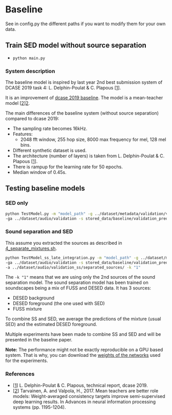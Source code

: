 # Baseline

See in config.py the different paths if you want to modify them for your own data.

## Train SED model without source separation

- `python main.py`

### System description
The baseline model is inspired by last year 2nd best submission system of DCASE 2019 task 4:
L. Delphin-Poulat & C. Plapous [[1]].

It is an improvement of [dcase 2019 baseline][dcase2019-baseline]. The model is a mean-teacher model [[2]][2].

The main differences of the baseline system (without source separation) compared to dcase 2019:
- The sampling rate becomes 16kHz.
- Features:
	- 2048 fft window, 255 hop size, 8000 max frequency for mel, 128 mel bins.
- Different synthetic dataset is used.
- The architecture (number of layers) is taken from L. Delphin-Poulat & C. Plapous [[1]].
- There is rampup for the learning rate for 50 epochs.
- Median window of 0.45s.


## Testing baseline models
### SED only
```bash
python TestModel.py -m "model_path" -g ../dataset/metadata/validation/validation.tsv  \
-ga ../dataset/audio/validation -s stored_data/baseline/validation_predictions.tsv 
```

### Sound separation and SED
This assume you extracted the sources as described in [4_separate_mixtures.sh].
```bash
python TestModel_ss_late_integration.py -m "model_path" -g ../dataset/metadata/validation/validation.tsv  \
-ga ../dataset/audio/validation -s stored_data/baseline/validation_predictions.tsv \
-a ../dataset/audio/validation_ss/separated_sources/ -k "1"
```
The `-k "1"` means that we are using only the 2nd sources of the sound separation model.
The sound separation model has been trained on soundscapes being a mix of FUSS and DESED data. 
It has 3 sources:
- DESED background
- DESED foreground (the one used with SED)
- FUSS mixture

To combine SS and SED, we average the predictions of the mixture (usual SED) and 
the estimated DESED foreground.

Multiple experiments have been made to combine SS and SED and will be presented in the baselne paper.

**Note:** The performance might not be exactly reproducible on a GPU based system.
That is why, you can download the [weights of the networks][model-weights] used for the experiments.

### References
 - [[1]] L. Delphin-Poulat & C. Plapous, technical report, dcase 2019.
 - [[2]]  Tarvainen, A. and Valpola, H., 2017.
 Mean teachers are better role models: Weight-averaged consistency targets improve semi-supervised deep learning results.
 In Advances in neural information processing systems (pp. 1195-1204).

[1]: http://dcase.community/documents/challenge2019/technical_reports/DCASE2019_Delphin_15.pdf
[2]: https://arxiv.org/pdf/1703.01780.pdf
[4_separate_mixtures.sh]: ../scripts/4_separate_mixtures.sh

[dcase2019-baseline]: https://github.com/turpaultn/DCASE2019_task4
[model-weights]: https://doi.org/10.5281/zenodo.3726375